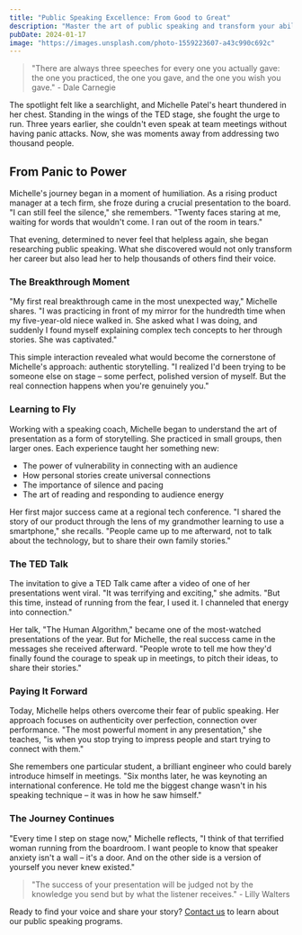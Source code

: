 ```yaml
---
title: "Public Speaking Excellence: From Good to Great"
description: "Master the art of public speaking and transform your ability to influence and inspire audiences."
pubDate: 2024-01-17
image: "https://images.unsplash.com/photo-1559223607-a43c990c692c"
---
```


> "There are always three speeches for every one you actually gave: the one you practiced, the one you gave, and the one you wish you gave." - Dale Carnegie

The spotlight felt like a searchlight, and Michelle Patel's heart thundered in her chest. Standing in the wings of the TED stage, she fought the urge to run. Three years earlier, she couldn't even speak at team meetings without having panic attacks. Now, she was moments away from addressing two thousand people.

## From Panic to Power

Michelle's journey began in a moment of humiliation. As a rising product manager at a tech firm, she froze during a crucial presentation to the board. "I can still feel the silence," she remembers. "Twenty faces staring at me, waiting for words that wouldn't come. I ran out of the room in tears."

That evening, determined to never feel that helpless again, she began researching public speaking. What she discovered would not only transform her career but also lead her to help thousands of others find their voice.

### The Breakthrough Moment

"My first real breakthrough came in the most unexpected way," Michelle shares. "I was practicing in front of my mirror for the hundredth time when my five-year-old niece walked in. She asked what I was doing, and suddenly I found myself explaining complex tech concepts to her through stories. She was captivated."

This simple interaction revealed what would become the cornerstone of Michelle's approach: authentic storytelling. "I realized I'd been trying to be someone else on stage – some perfect, polished version of myself. But the real connection happens when you're genuinely you."

### Learning to Fly

Working with a speaking coach, Michelle began to understand the art of presentation as a form of storytelling. She practiced in small groups, then larger ones. Each experience taught her something new:

- The power of vulnerability in connecting with an audience
- How personal stories create universal connections
- The importance of silence and pacing
- The art of reading and responding to audience energy

Her first major success came at a regional tech conference. "I shared the story of our product through the lens of my grandmother learning to use a smartphone," she recalls. "People came up to me afterward, not to talk about the technology, but to share their own family stories."

### The TED Talk

The invitation to give a TED Talk came after a video of one of her presentations went viral. "It was terrifying and exciting," she admits. "But this time, instead of running from the fear, I used it. I channeled that energy into connection."

Her talk, "The Human Algorithm," became one of the most-watched presentations of the year. But for Michelle, the real success came in the messages she received afterward. "People wrote to tell me how they'd finally found the courage to speak up in meetings, to pitch their ideas, to share their stories."

### Paying It Forward

Today, Michelle helps others overcome their fear of public speaking. Her approach focuses on authenticity over perfection, connection over performance. "The most powerful moment in any presentation," she teaches, "is when you stop trying to impress people and start trying to connect with them."

She remembers one particular student, a brilliant engineer who could barely introduce himself in meetings. "Six months later, he was keynoting an international conference. He told me the biggest change wasn't in his speaking technique – it was in how he saw himself."

### The Journey Continues

"Every time I step on stage now," Michelle reflects, "I think of that terrified woman running from the boardroom. I want people to know that speaker anxiety isn't a wall – it's a door. And on the other side is a version of yourself you never knew existed."

> "The success of your presentation will be judged not by the knowledge you send but by what the listener receives." - Lilly Walters

Ready to find your voice and share your story? [Contact us](/contact) to learn about our public speaking programs.